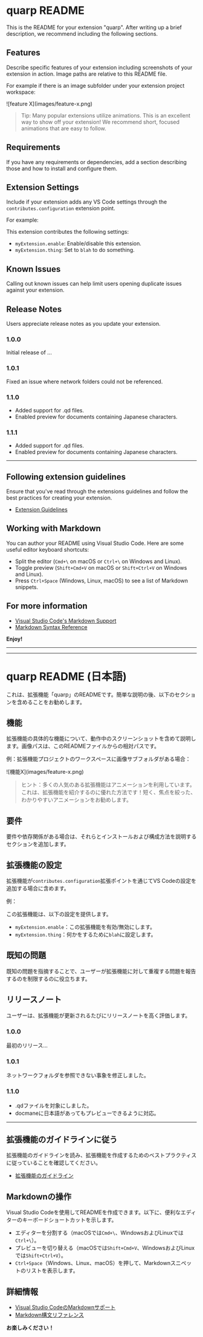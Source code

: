 # quarp README

This is the README for your extension "quarp". After writing up a brief description, we recommend including the following sections.

## Features

Describe specific features of your extension including screenshots of your extension in action. Image paths are relative to this README file.

For example if there is an image subfolder under your extension project workspace:

\!\[feature X\]\(images/feature-x.png\)

> Tip: Many popular extensions utilize animations. This is an excellent way to show off your extension! We recommend short, focused animations that are easy to follow.

## Requirements

If you have any requirements or dependencies, add a section describing those and how to install and configure them.

## Extension Settings

Include if your extension adds any VS Code settings through the `contributes.configuration` extension point.

For example:

This extension contributes the following settings:

* `myExtension.enable`: Enable/disable this extension.
* `myExtension.thing`: Set to `blah` to do something.

## Known Issues

Calling out known issues can help limit users opening duplicate issues against your extension.

## Release Notes

Users appreciate release notes as you update your extension.

### 1.0.0

Initial release of ...

### 1.0.1

Fixed an issue where network folders could not be referenced.

### 1.1.0

- Added support for .qd files.
- Enabled preview for documents containing Japanese characters.

### 1.1.1

- Added support for .qd files.
- Enabled preview for documents containing Japanese characters.

---

## Following extension guidelines

Ensure that you've read through the extensions guidelines and follow the best practices for creating your extension.

* [Extension Guidelines](https://code.visualstudio.com/api/references/extension-guidelines)

## Working with Markdown

You can author your README using Visual Studio Code. Here are some useful editor keyboard shortcuts:

* Split the editor (`Cmd+\` on macOS or `Ctrl+\` on Windows and Linux).
* Toggle preview (`Shift+Cmd+V` on macOS or `Shift+Ctrl+V` on Windows and Linux).
* Press `Ctrl+Space` (Windows, Linux, macOS) to see a list of Markdown snippets.

## For more information

* [Visual Studio Code's Markdown Support](http://code.visualstudio.com/docs/languages/markdown)
* [Markdown Syntax Reference](https://help.github.com/articles/markdown-basics/)

**Enjoy!**

---
---

# quarp README (日本語)

これは、拡張機能「quarp」のREADMEです。簡単な説明の後、以下のセクションを含めることをお勧めします。

## 機能

拡張機能の具体的な機能について、動作中のスクリーンショットを含めて説明します。画像パスは、このREADMEファイルからの相対パスです。

例：拡張機能プロジェクトのワークスペースに画像サブフォルダがある場合：

\!\[機能X\]\(images/feature-x.png\)

> ヒント：多くの人気のある拡張機能はアニメーションを利用しています。これは、拡張機能を紹介するのに優れた方法です！短く、焦点を絞った、わかりやすいアニメーションをお勧めします。

## 要件

要件や依存関係がある場合は、それらとインストールおよび構成方法を説明するセクションを追加します。

## 拡張機能の設定

拡張機能が`contributes.configuration`拡張ポイントを通じてVS Codeの設定を追加する場合に含めます。

例：

この拡張機能は、以下の設定を提供します。

* `myExtension.enable`：この拡張機能を有効/無効にします。
* `myExtension.thing`：何かをするために`blah`に設定します。

## 既知の問題

既知の問題を指摘することで、ユーザーが拡張機能に対して重複する問題を報告するのを制限するのに役立ちます。

## リリースノート

ユーザーは、拡張機能が更新されるたびにリリースノートを高く評価します。

### 1.0.0

最初のリリース...

### 1.0.1

ネットワークフォルダを参照できない事象を修正しました。

### 1.1.0

- .qdファイルを対象にしました。
- docmaneに日本語があってもプレビューできるように対応。

---

## 拡張機能のガイドラインに従う

拡張機能のガイドラインを読み、拡張機能を作成するためのベストプラクティスに従っていることを確認してください。

* [拡張機能のガイドライン](https://code.visualstudio.com/api/references/extension-guidelines)

## Markdownの操作

Visual Studio Codeを使用してREADMEを作成できます。以下に、便利なエディターのキーボードショートカットを示します。

* エディターを分割する（macOSでは`Cmd+\`、WindowsおよびLinuxでは`Ctrl+\`）。
* プレビューを切り替える（macOSでは`Shift+Cmd+V`、WindowsおよびLinuxでは`Shift+Ctrl+V`）。
* `Ctrl+Space`（Windows、Linux、macOS）を押して、Markdownスニペットのリストを表示します。

## 詳細情報

* [Visual Studio CodeのMarkdownサポート](http://code.visualstudio.com/docs/languages/markdown)
* [Markdown構文リファレンス](https://help.github.com/articles/markdown-basics/)

**お楽しみください！**
